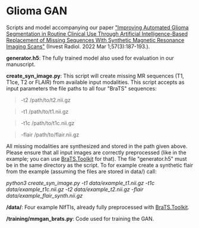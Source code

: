 # Glioma GAN

Scripts and model accompanying our paper ["Improving Automated Glioma Segmentation in Routine Clinical Use Through Artificial Intelligence-Based Replacement of Missing Sequences With Synthetic Magnetic Resonance Imaging Scans"](https://pubmed.ncbi.nlm.nih.gov/34652289/) (Invest Radiol. 2022 Mar 1;57(3):187-193.).

**generator.h5**: The fully trained model also used for evaluation in our manuscript.

**create_syn_image.py**: This script will create missing MR sequences (T1, T1ce, T2 or FLAIR) from available input modalities. This script accepts as input parameters the file paths to all four "BraTS" sequences:
> -t2 /path/to/t2.nii.gz

> -t1 /path/to/t1.nii.gz

> -t1c /path/to/t1c.nii.gz

> -flair /path/to/flair.nii.gz

All missing modalities are synthesized and stored in the path given above. Please ensure that all input images are correctly preprocessed (like in the example; you can use [BraTS.Toolkit](https://github.com/neuronflow/BraTS-Toolkit) for that). The file "generator.h5" must be in the same directory as the script. To for example create a synthetic flair from the example (assuming the files are stored in data/) call:

*python3 create_syn_image.py -t1 data/example_t1.nii.gz -t1c data/example_t1c.nii.gz -t2 data/example_t2.nii.gz -flair data/example_flair_synth.nii.gz*

**/data/**: Four example NIfTIs, already fully preprocessed with [BraTS.Toolkit](https://pubmed.ncbi.nlm.nih.gov/32410929/).

**/training/mmgan_brats.py**: Code used for training the GAN.
